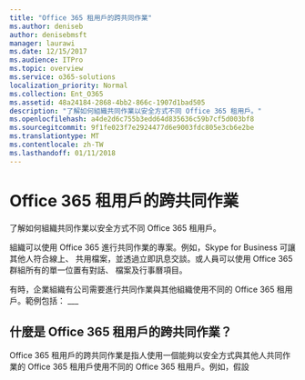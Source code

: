 ```yaml
---
title: "Office 365 租用戶的跨共同作業"
ms.author: deniseb
author: denisebmsft
manager: laurawi
ms.date: 12/15/2017
ms.audience: ITPro
ms.topic: overview
ms.service: o365-solutions
localization_priority: Normal
ms.collection: Ent_O365
ms.assetid: 48a24184-2868-4bb2-866c-1907d1bad505
description: "了解如何組織共同作業以安全方式不同 Office 365 租用戶。"
ms.openlocfilehash: a4de2d6c755b3edd64d835636c59b7cf5d003bf8
ms.sourcegitcommit: 9f1fe023f7e2924477d6e9003fdc805e3cb6e2be
ms.translationtype: MT
ms.contentlocale: zh-TW
ms.lasthandoff: 01/11/2018
---
```

# <a name="office-365-cross-tenant-collaboration"></a>Office 365 租用戶的跨共同作業

了解如何組織共同作業以安全方式不同 Office 365 租用戶。
  
組織可以使用 Office 365 進行共同作業的專案。例如，Skype for Business 可讓其他人符合線上、 共用檔案，並透過立即訊息交談。或人員可以使用 Office 365 群組所有的單一位置有對話、 檔案及行事曆項目。
  
有時，企業組織有公司需要進行共同作業與其他組織使用不同的 Office 365 租用戶。範例包括： ___
  
## <a name="what-is-office-365-cross-tenant-collaboration"></a>什麼是 Office 365 租用戶的跨共同作業？
<a name="whatisctc"> </a>

Office 365 租用戶的跨共同作業是指人使用一個能夠以安全方式與其他人共同作業的 Office 365 租用戶使用不同的 Office 365 租用戶。例如，假設 
  

